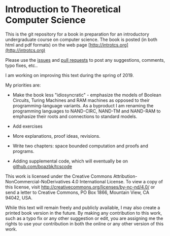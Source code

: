 # Introduction to Theoretical Computer Science

This is the git repository for a book in preparation for an introductory undergraduate course on computer science.
The book is posted (in both html and pdf formats)  on the web page [http://introtcs.org](http://introtcs.org)

Please use the [issues](https://github.com/boazbk/tcs/issues) and [pull requests](https://github.com/boazbk/tcs/pulls) to post any suggestions, comments, typo fixes, etc..

I am working on improving this text during the spring of 2019.

My priorities are:

* Make the book less "idiosyncratic" - emphasize the models of Boolean Circuits, Turing Machines and RAM machines as opposed to their programming-language variants. As a byproduct I am renaming the programming languages to NAND-CIRC, NAND-TM and NAND-RAM to emphasize their roots and connections to standard models.

* Add exercises

* More explanations, proof ideas, revisions.

* Write two chapters: space bounded computation and proofs and programs.

* Adding supplemental code, which will eventually be on [github.com/boazbk/tcscode](https://github.com/boazbk/tcscode)



This work is licensed under the Creative Commons Attribution-NonCommercial-NoDerivatives 4.0 International License. To view a copy of this license, visit http://creativecommons.org/licenses/by-nc-nd/4.0/ or send a letter to Creative Commons, PO Box 1866, Mountain View, CA 94042, USA.

While this text  will remain freely and publicly available, I  may also create a printed book version  in the future.
By making any contribution to this work, such as a typo fix or any other suggestion or edit, you are assigning me the rights to use your contribution in both the online or any other  version of this work.
